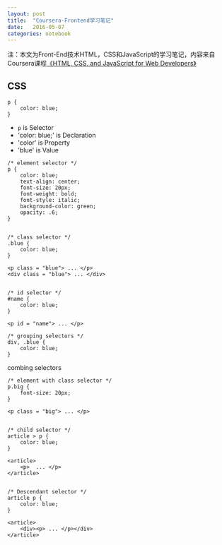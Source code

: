 ```yaml
---
layout: post
title:  "Coursera-Frontend学习笔记"
date:   2016-05-07
categories: notebook
---
```

注：本文为Front-End技术HTML，CSS和JavaScript的学习笔记，内容来自Coursera课程[《HTML, CSS, and JavaScript for Web Developers》](https://www.coursera.org/learn/html-css-javascript-for-web-developers/)

## CSS
```
p {
	color: blue;
}
```
- `p` is Selector
- 'color: blue;' is Declaration
- 'color' is Property
- 'blue' is Value

```
/* element selector */
p {
	color: blue;
	text-align: center;
	font-size: 20px;
	font-weight: bold;
	font-style: italic;
	background-color: green;
	opacity: .6;
}


/* class selector */
.blue {
	color: blue;
}

<p class = "blue"> ... </p>
<div class = "blue"> ... </div>


/* id selector */
#name {
	color: blue;
}

<p id = "name"> ... </p>

/* grouping selectors */
div, .blue {
	color: blue;
}
```
combing selectors

```
/* element with class selector */
p.big {
	font-size: 20px;
}

<p class = "big"> ... </p>


/* child selector */
article > p {
	color: blue;
}

<article>
	<p>  ... </p>
</article>


/* Descendant selector */
article p {
	color: blue;
}

<article>
	<div><p> ... </p></div>
</article>
```
